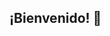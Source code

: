 ## ¡Bienvenido! 👋

<!--
**MANYEDLL/manyedll** is a ✨ _special_ ✨ repository because its `README.md` (this file) appears on your GitHub profile.

Here are some ideas to get you started:
e
## 🔭 I’m currently working on ...
- 🌱 I’m currently learning ...
- 👯 I’m looking to collaborate on ...
- 🤔 I’m looking for help with ...
- 💬 Ask me about ...
- 📫 How to reach me: ...
- 😄 Pronouns: ...
- ⚡ Fun fact: ...
-->

